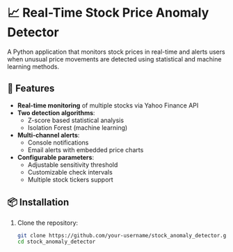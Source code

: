 # 📈 Real-Time Stock Price Anomaly Detector

A Python application that monitors stock prices in real-time and alerts users when unusual price movements are detected using statistical and machine learning methods.

## 🚀 Features
- **Real-time monitoring** of multiple stocks via Yahoo Finance API
- **Two detection algorithms**:
  - Z-score based statistical analysis
  - Isolation Forest (machine learning)
- **Multi-channel alerts**:
  - Console notifications
  - Email alerts with embedded price charts
- **Configurable parameters**:
  - Adjustable sensitivity threshold
  - Customizable check intervals
  - Multiple stock tickers support

## 📦 Installation
1. Clone the repository:
   ```bash
   git clone https://github.com/your-username/stock_anomaly_detector.git
   cd stock_anomaly_detector
